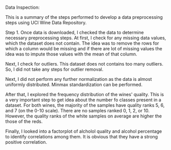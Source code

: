 Data Inspection:

This is a summary of the steps performed to develop a data preprocessing steps using UCI Wine Data Repository. 

Step 1. 
Once data is downloaded, I checked the data to determine necessary preprocessing steps.
At first, I check for any missing data values, which the dataset does not contain. The idea was to remove the rows for which a column would be missing and if there are lot of missing values the idea was to impute those values with the mean of that column. 

Next, I check for outliers. This dataset does not contains too many outliers. So, I did not take any steps for outlier removal.

Next, I did not perform any further normalization as the data is almost uniformly distributed. Minmax standardization can be performed. 

After that, I explored the frequency distribution of the wines' quality. This is a very important step to get idea about the number fo classes present in a dataset. For both wines, the majority of the samples have quality ranks 5, 6, and 7 (on the 0-10 scale). There are no samples ranked 0, 1, 2, or 10. However, the quality ranks of the white samples on average are higher the those of the reds.

Finally, I looked into a factorplot of alcholol quality and alcohol percentage to identify correlations among them. It is obvious that they have a strong positive correlation.   
